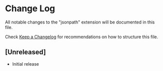 # Change Log

All notable changes to the "jsonpath" extension will be documented in this file.

Check [Keep a Changelog](http://keepachangelog.com/) for recommendations on how to structure this file.

## [Unreleased]

- Initial release
